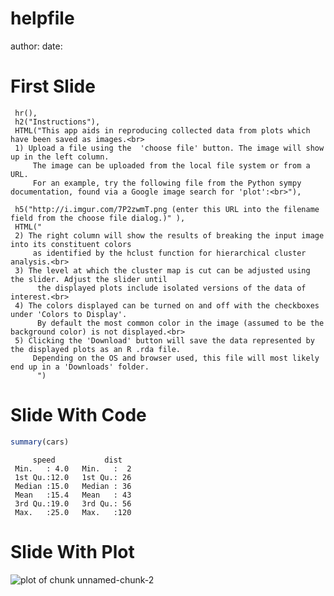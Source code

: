 helpfile
========================================================
author: 
date: 

First Slide
========================================================

     hr(),
     h2("Instructions"),
     HTML("This app aids in reproducing collected data from plots which have been saved as images.<br>
     1) Upload a file using the  'choose file' button. The image will show up in the left column. 
         The image can be uploaded from the local file system or from a URL.
         For an example, try the following file from the Python sympy documentation, found via a Google image search for 'plot':<br>"),
 
     h5("http://i.imgur.com/7P2zwmT.png (enter this URL into the filename field from the choose file dialog.)" ),
     HTML("
     2) The right column will show the results of breaking the input image into its constituent colors
         as identified by the hclust function for hierarchical cluster analysis.<br>
     3) The level at which the cluster map is cut can be adjusted using the slider. Adjust the slider until
          the displayed plots include isolated versions of the data of interest.<br>
     4) The colors displayed can be turned on and off with the checkboxes under 'Colors to Display'.
          By default the most common color in the image (assumed to be the background color) is not displayed.<br>
     5) Clicking the 'Download' button will save the data represented by the displayed plots as an R .rda file.
         Depending on the OS and browser used, this file will most likely end up in a 'Downloads' folder.
          ")

Slide With Code
========================================================


```r
summary(cars)
```

```
     speed           dist    
 Min.   : 4.0   Min.   :  2  
 1st Qu.:12.0   1st Qu.: 26  
 Median :15.0   Median : 36  
 Mean   :15.4   Mean   : 43  
 3rd Qu.:19.0   3rd Qu.: 56  
 Max.   :25.0   Max.   :120  
```

Slide With Plot
========================================================

![plot of chunk unnamed-chunk-2](helpfile-figure/unnamed-chunk-2.png) 
